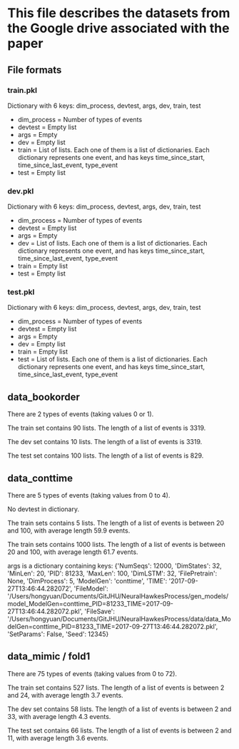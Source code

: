 # This file describes the datasets from the Google drive associated with the paper

## File formats

### train.pkl

Dictionary with 6 keys: dim_process, devtest, args, dev, train, test

- dim_process = Number of types of events
- devtest = Empty list
- args = Empty
- dev = Empty list
- train = List of lists. Each one of them is a list of dictionaries. Each dictionary represents one event, and has keys time_since_start, time_since_last_event, type_event
- test = Empty list

### dev.pkl

Dictionary with 6 keys: dim_process, devtest, args, dev, train, test

- dim_process = Number of types of events
- devtest = Empty list
- args = Empty
- dev = List of lists. Each one of them is a list of dictionaries. Each dictionary represents one event, and has keys time_since_start, time_since_last_event, type_event
- train = Empty list
- test = Empty list

### test.pkl

Dictionary with 6 keys: dim_process, devtest, args, dev, train, test

- dim_process = Number of types of events
- devtest = Empty list
- args = Empty
- dev = Empty list
- train = Empty list
- test = List of lists. Each one of them is a list of dictionaries. Each dictionary represents one event, and has keys time_since_start, time_since_last_event, type_event

## data_bookorder

There are 2 types of events (taking values 0 or 1).

The train set contains 90 lists. The length of a list of events is 3319.

The dev set contains 10 lists. The length of a list of events is 3319.

The test set contains 100 lists. The length of a list of events is 829.

## data_conttime

There are 5 types of events (taking values from 0 to 4).

No devtest in dictionary.

The train sets contains 5 lists. The length of a list of events is between 20 and 100, with average length 59.9 events.

The train sets contains 1000 lists. The length of a list of events is between 20 and 100, with average length 61.7 events.

args is a dictionary containing keys:
{'NumSeqs': 12000,
 'DimStates': 32,
 'MinLen': 20,
 'PID': 81233,
 'MaxLen': 100,
 'DimLSTM': 32,
 'FilePretrain': None,
 'DimProcess': 5,
 'ModelGen': 'conttime',
 'TIME': '2017-09-27T13:46:44.282072',
 'FileModel': '/Users/hongyuan/Documents/GitJHU/NeuralHawkesProcess/gen_models/model_ModelGen=conttime_PID=81233_TIME=2017-09-27T13:46:44.282072.pkl',
 'FileSave': '/Users/hongyuan/Documents/GitJHU/NeuralHawkesProcess/data/data_ModelGen=conttime_PID=81233_TIME=2017-09-27T13:46:44.282072.pkl',
 'SetParams': False,
 'Seed': 12345}
## data_mimic / fold1

There are 75 types of events (taking values from 0 to 72).

The train set contains 527 lists. The length of a list of events is between 2 and 24, with average length 3.7 events.

The dev set contains 58 lists. The length of a list of events is between 2 and 33, with average length 4.3 events.

The test set contains 66 lists. The length of a list of events is between 2 and 11, with average length 3.6 events.

